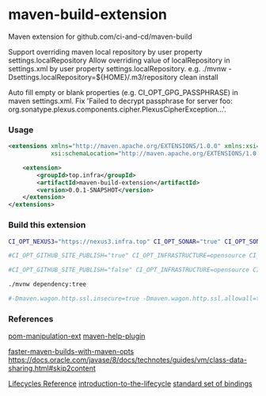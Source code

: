 # maven-build-extension
Maven extension for github.com/ci-and-cd/maven-build


Support overriding maven local repository by user property settings.localRepository
Allow overriding value of localRepository in settings.xml by user property settings.localRepository.
e.g. ./mvnw -Dsettings.localRepository=${HOME}/.m3/repository clean install

Auto fill empty or blank properties (e.g. CI_OPT_GPG_PASSPHRASE) in maven settings.xml.
Fix 'Failed to decrypt passphrase for server foo: org.sonatype.plexus.components.cipher.PlexusCipherException...'.


### Usage

```xml
<extensions xmlns="http://maven.apache.org/EXTENSIONS/1.0.0" xmlns:xsi="http://www.w3.org/2001/XMLSchema-instance"
            xsi:schemaLocation="http://maven.apache.org/EXTENSIONS/1.0.0 http://maven.apache.org/xsd/core-extensions-1.0.0.xsd">

    <extension>
        <groupId>top.infra</groupId>
        <artifactId>maven-build-extension</artifactId>
        <version>0.0.1-SNAPSHOT</version>
    </extension>
</extensions>
```


### Build this extension

```bash
CI_OPT_NEXUS3="https://nexus3.infra.top" CI_OPT_SONAR="true" CI_OPT_SONAR_ORGANIZATION="home1-oss-github" ./mvnw -ntp -Dgpg.executable=gpg2 -Dgpg.loopback=true -s settings.xml clean install verify

#CI_OPT_GITHUB_SITE_PUBLISH="true" CI_OPT_INFRASTRUCTURE=opensource CI_OPT_OPENSOURCE_GIT_AUTH_TOKEN="${CI_OPT_OPENSOURCE_GIT_AUTH_TOKEN}" CI_OPT_SITE="true" CI_OPT_GITHUB_GLOBAL_REPOSITORYOWNER="ci-and-cd" CI_OPT_SITE_PATH_PREFIX="maven-build-extension" ./mvnw -e -U clean install site site-deploy

#CI_OPT_GITHUB_SITE_PUBLISH="false" CI_OPT_INFRASTRUCTURE=opensource CI_OPT_OPENSOURCE_MVNSITE_PASSWORD="${CI_OPT_OPENSOURCE_MVNSITE_PASSWORD}" CI_OPT_OPENSOURCE_MVNSITE_USERNAME="${CI_OPT_OPENSOURCE_MVNSITE_USERNAME}" CI_OPT_NEXUS3="https://nexus3.infra.top" CI_OPT_SITE="true" CI_OPT_SITE_PATH_PREFIX="ci-and-cd/maven-build-extension" ./mvnw -e -U clean install site site:stage site:stage-deploy

./mvnw dependency:tree

#-Dmaven.wagon.http.ssl.insecure=true -Dmaven.wagon.http.ssl.allowall=true
```

### References

[pom-manipulation-ext](https://github.com/release-engineering/pom-manipulation-ext/tree/master/ext/src/main/java/org/commonjava/maven/ext/manip)
[maven-help-plugin](https://github.com/apache/maven-help-plugin/blob/maven-help-plugin-3.2.0)

[faster-maven-builds-with-maven-opts](https://medium.com/@john_freeman/faster-maven-builds-with-maven-opts-822cdc82fa85)
https://docs.oracle.com/javase/8/docs/technotes/guides/vm/class-data-sharing.html#skip2content

[Lifecycles Reference](https://maven.apache.org/ref/3.6.1/maven-core/lifecycles.html)
[introduction-to-the-lifecycle](https://maven.apache.org/guides/introduction/introduction-to-the-lifecycle.html)
[standard set of bindings](https://maven.apache.org/ref/3.6.1/maven-core/default-bindings.html)
